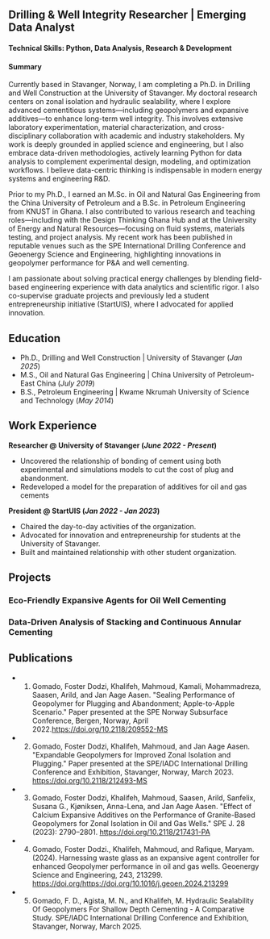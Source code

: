 ## Drilling & Well Integrity Researcher | Emerging Data Analyst

#### Technical Skills: Python, Data Analysis, Research & Development

#### Summary
Currently based in Stavanger, Norway, I am completing a Ph.D. in Drilling and Well Construction at the University of Stavanger. My doctoral research centers on zonal isolation and hydraulic sealability, where I explore advanced cementitious systems—including geopolymers and expansive additives—to enhance long-term well integrity. This involves extensive laboratory experimentation, material characterization, and cross-disciplinary collaboration with academic and industry stakeholders. My work is deeply grounded in applied science and engineering, but I also embrace data-driven methodologies, actively learning Python for data analysis to complement experimental design, modeling, and optimization workflows. I believe data-centric thinking is indispensable in modern energy systems and engineering R&D.

Prior to my Ph.D., I earned an M.Sc. in Oil and Natural Gas Engineering from the China University of Petroleum and a B.Sc. in Petroleum Engineering from KNUST in Ghana. I also contributed to various research and teaching roles—including with the Design Thinking Ghana Hub and at the University of Energy and Natural Resources—focusing on fluid systems, materials testing, and project analysis. My recent work has been published in reputable venues such as the SPE International Drilling Conference and Geoenergy Science and Engineering, highlighting innovations in geopolymer performance for P&A and well cementing.

I am passionate about solving practical energy challenges by blending field-based engineering experience with data analytics and scientific rigor. I also co-supervise graduate projects and previously led a student entrepreneurship initiative (StartUIS), where I advocated for applied innovation.


## Education
- Ph.D., Drilling and Well Construction | University of Stavanger (_Jan 2025_)								       		
- M.S., Oil and Natural Gas Engineering	| China University of Petroleum- East China (_July 2019_)	 			        		
- B.S., Petroleum Engineering | Kwame Nkrumah University of Science and Technology (_May 2014_)

## Work Experience
**Researcher @ University of Stavanger (_June 2022 - Present_)**
- Uncovered the relationship of bonding of cement using both experimental and simulations models to cut the cost of plug and abandonment.
- Redeveloped a model for the preparation of additives for oil and gas cements
  
**President @ StartUIS (_Jan 2022 - Jan 2023_)**
- Chaired the day-to-day activities of the organization.
- Advocated for innovation and entrepreneurship for students at the University of Stavanger.
- Built and maintained relationship with other student organization.
  

## Projects
### Eco-Friendly Expansive Agents for Oil Well Cementing
### Data-Driven Analysis of Stacking and Continuous Annular Cementing


## Publications
- 1. Gomado, Foster Dodzi, Khalifeh, Mahmoud, Kamali, Mohammadreza, Saasen, Arild, and Jan Aage Aasen. "Sealing Performance of Geopolymer for Plugging and Abandonment; Apple-to-Apple Scenario." Paper presented at the SPE Norway Subsurface Conference, Bergen, Norway, April 2022.https://doi.org/10.2118/209552-MS
- 2. Gomado, Foster Dodzi, Khalifeh, Mahmoud, and Jan Aage Aasen. "Expandable Geopolymers for Improved Zonal Isolation and Plugging." Paper presented at the SPE/IADC International Drilling Conference and Exhibition, Stavanger, Norway, March 2023. https://doi.org/10.2118/212493-MS
- 3. Gomado, Foster Dodzi, Khalifeh, Mahmoud, Saasen, Arild, Sanfelix, Susana G., Kjøniksen, Anna-Lena, and Jan Aage Aasen. "Effect of Calcium Expansive Additives on the Performance of Granite-Based Geopolymers for Zonal Isolation in Oil and Gas Wells." SPE J. 28 (2023): 2790–2801. https://doi.org/10.2118/217431-PA
- 4. Gomado, Foster Dodzi., Khalifeh, Mahmoud, and Rafique, Maryam. (2024). Harnessing waste glass as an expansive agent controller for enhanced Geopolymer performance in oil and gas wells. Geoenergy Science and Engineering, 243, 213299.
https://doi.org/https://doi.org/10.1016/j.geoen.2024.213299
- 5. Gomado, F. D., Agista, M. N., and Khalifeh, M. Hydraulic Sealability Of Geopolymers For Shallow Depth Cementing - A Comparative Study. SPE/IADC International Drilling Conference and Exhibition, Stavanger, Norway, March 2025.

